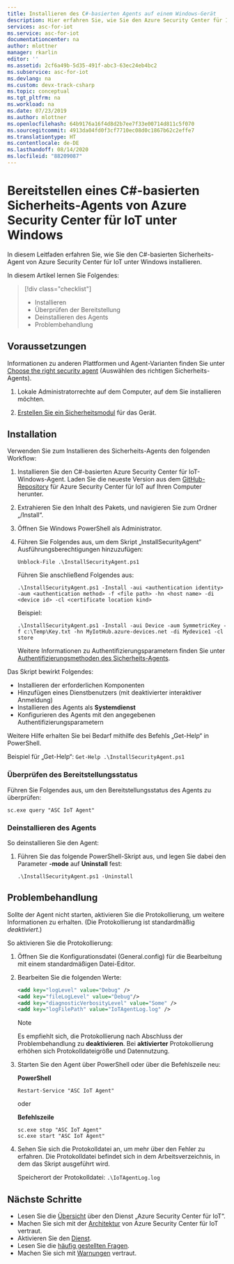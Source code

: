 ```yaml
---
title: Installieren des C#-basierten Agents auf einem Windows-Gerät
description: Hier erfahren Sie, wie Sie den Azure Security Center für IoT-Agent auf Geräten unter Windows (32 Bit oder 64 Bit) installieren.
services: asc-for-iot
ms.service: asc-for-iot
documentationcenter: na
author: mlottner
manager: rkarlin
editor: ''
ms.assetid: 2cf6a49b-5d35-491f-abc3-63ec24eb4bc2
ms.subservice: asc-for-iot
ms.devlang: na
ms.custom: devx-track-csharp
ms.topic: conceptual
ms.tgt_pltfrm: na
ms.workload: na
ms.date: 07/23/2019
ms.author: mlottner
ms.openlocfilehash: 64b9176a16f4d8d2b7ee7f33e00714d811c5f070
ms.sourcegitcommit: 4913da04fd0f3cf7710ec08d0c1867b62c2effe7
ms.translationtype: HT
ms.contentlocale: de-DE
ms.lasthandoff: 08/14/2020
ms.locfileid: "88209087"
---
```

# <a name="deploy-an-azure-security-center-for-iot-c-based-security-agent-for-windows"></a>Bereitstellen eines C#-basierten Sicherheits-Agents von Azure Security Center für IoT unter Windows

In diesem Leitfaden erfahren Sie, wie Sie den C#-basierten Sicherheits-Agent von Azure Security Center für IoT unter Windows installieren.

In diesem Artikel lernen Sie Folgendes:

> [!div class="checklist"]
> * Installieren
> * Überprüfen der Bereitstellung
> * Deinstallieren des Agents
> * Problembehandlung

## <a name="prerequisites"></a>Voraussetzungen

Informationen zu anderen Plattformen und Agent-Varianten finden Sie unter [Choose the right security agent](how-to-deploy-agent.md) (Auswählen des richtigen Sicherheits-Agents).

1. Lokale Administratorrechte auf dem Computer, auf dem Sie installieren möchten.

1. [Erstellen Sie ein Sicherheitsmodul](quickstart-create-security-twin.md) für das Gerät.

## <a name="installation"></a>Installation

Verwenden Sie zum Installieren des Sicherheits-Agents den folgenden Workflow:

1. Installieren Sie den C#-basierten Azure Security Center für IoT-Windows-Agent. Laden Sie die neueste Version aus dem [GitHub-Repository](https://github.com/Azure/Azure-IoT-Security-Agent-CS) für Azure Security Center für IoT auf Ihren Computer herunter.

1. Extrahieren Sie den Inhalt des Pakets, und navigieren Sie zum Ordner „/Install“.

1. Öffnen Sie Windows PowerShell als Administrator.
1. Führen Sie Folgendes aus, um dem Skript „InstallSecurityAgent“ Ausführungsberechtigungen hinzuzufügen:

    ```
    Unblock-File .\InstallSecurityAgent.ps1
    ```

    Führen Sie anschließend Folgendes aus:

    ```
    .\InstallSecurityAgent.ps1 -Install -aui <authentication identity> -aum <authentication method> -f <file path> -hn <host name> -di <device id> -cl <certificate location kind>
    ```

    Beispiel:

    ```
    .\InstallSecurityAgent.ps1 -Install -aui Device -aum SymmetricKey -f c:\Temp\Key.txt -hn MyIotHub.azure-devices.net -di Mydevice1 -cl store
    ```

    Weitere Informationen zu Authentifizierungsparametern finden Sie unter [Authentifizierungsmethoden des Sicherheits-Agents](concept-security-agent-authentication-methods.md).

Das Skript bewirkt Folgendes:

* Installieren der erforderlichen Komponenten
* Hinzufügen eines Dienstbenutzers (mit deaktivierter interaktiver Anmeldung)
* Installieren des Agents als **Systemdienst**
* Konfigurieren des Agents mit den angegebenen Authentifizierungsparametern

Weitere Hilfe erhalten Sie bei Bedarf mithilfe des Befehls „Get-Help“ in PowerShell.

Beispiel für „Get-Help“: ```Get-Help .\InstallSecurityAgent.ps1```

### <a name="verify-deployment-status"></a>Überprüfen des Bereitstellungsstatus

Führen Sie Folgendes aus, um den Bereitstellungsstatus des Agents zu überprüfen:

```sc.exe query "ASC IoT Agent"```

### <a name="uninstall-the-agent"></a>Deinstallieren des Agents

So deinstallieren Sie den Agent:

1. Führen Sie das folgende PowerShell-Skript aus, und legen Sie dabei den Parameter **-mode** auf **Uninstall** fest:

    ```
    .\InstallSecurityAgent.ps1 -Uninstall
    ```

## <a name="troubleshooting"></a>Problembehandlung

Sollte der Agent nicht starten, aktivieren Sie die Protokollierung, um weitere Informationen zu erhalten. (Die Protokollierung ist standardmäßig *deaktiviert*.)

So aktivieren Sie die Protokollierung:

1. Öffnen Sie die Konfigurationsdatei (General.config) für die Bearbeitung mit einem standardmäßigen Datei-Editor.

1. Bearbeiten Sie die folgenden Werte:

   ```xml
   <add key="logLevel" value="Debug" />
   <add key="fileLogLevel" value="Debug"/>
   <add key="diagnosticVerbosityLevel" value="Some" />
   <add key="logFilePath" value="IoTAgentLog.log" />
   ```

    > [!NOTE]
    > Es empfiehlt sich, die Protokollierung nach Abschluss der Problembehandlung zu **deaktivieren**. Bei **aktivierter** Protokollierung erhöhen sich Protokolldateigröße und Datennutzung.

1. Starten Sie den Agent über PowerShell oder über die Befehlszeile neu:

    **PowerShell**

     ```
     Restart-Service "ASC IoT Agent"
     ```

   oder

    **Befehlszeile**

     ```
     sc.exe stop "ASC IoT Agent"
     sc.exe start "ASC IoT Agent"
     ```

1. Sehen Sie sich die Protokolldatei an, um mehr über den Fehler zu erfahren. Die Protokolldatei befindet sich in dem Arbeitsverzeichnis, in dem das Skript ausgeführt wird. 

   Speicherort der Protokolldatei: `.\IoTAgentLog.log`

## <a name="next-steps"></a>Nächste Schritte

* Lesen Sie die [Übersicht](overview.md) über den Dienst „Azure Security Center für IoT“.
* Machen Sie sich mit der [Architektur](architecture.md) von Azure Security Center für IoT vertraut.
* Aktivieren Sie den [Dienst](quickstart-onboard-iot-hub.md).
* Lesen Sie die [häufig gestellten Fragen](resources-frequently-asked-questions.md).
* Machen Sie sich mit [Warnungen](concept-security-alerts.md) vertraut.
